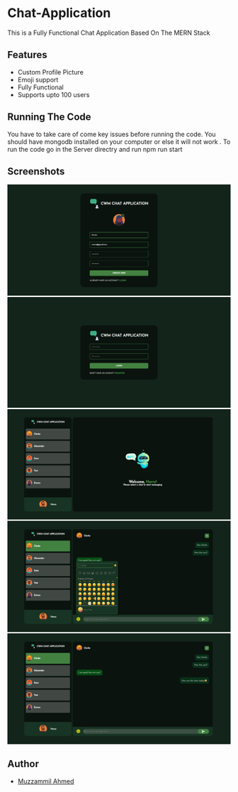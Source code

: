 # Chat-Application
This is a Fully Functional Chat Application Based On The MERN Stack
## Features

- Custom Profile Picture
- Emoji support
- Fully Functional
- Supports upto 100 users

##  Running The Code
You have to take care of come key issues before running the code. You should have mongodb installed on your computer or else it will not work . To run the code go in the Server directry and run npm run start

## Screenshots
![Screenshot 2023-10-06 171751](https://github.com/muzz05/Chat-Application/blob/main/Screenshots/Screenshot%202023-10-06%20171751.png?raw=true)
![Screenshot 2023-10-06 171809](https://github.com/muzz05/Chat-Application/blob/main/Screenshots/Screenshot%202023-10-06%20171809.png?raw=true)
![Screenshot 2023-10-06 171912](https://github.com/muzz05/Chat-Application/blob/main/Screenshots/Screenshot%202023-10-06%20171912.png?raw=true)
![Screenshot 2023-10-06 172049](https://github.com/muzz05/Chat-Application/blob/main/Screenshots/Screenshot%202023-10-06%20172049.png?raw=true)
![Screenshot 2023-10-06 172117](https://github.com/muzz05/Chat-Application/blob/main/Screenshots/Screenshot%202023-10-06%20172117.png?raw=true)

## Author
- [Muzzammil Ahmed](https://github.com/muzz05)
